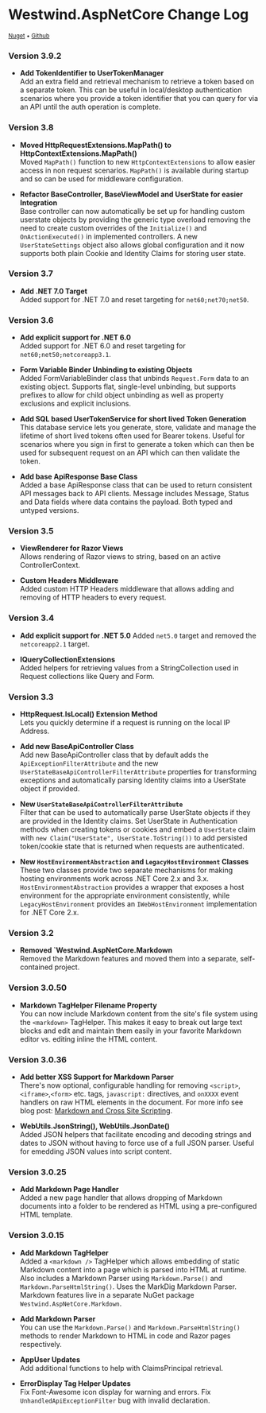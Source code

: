 # Westwind.AspNetCore Change Log
<small>[Nuget](https://www.nuget.org/packages/Westwind.AspNetCore/) &bull; [Github](https://github.com/RickStrahl/Westwind.AspNetCore)</small>


### Version 3.9.2

* **Add TokenIdentifier to UserTokenManager**  
Add an extra field and retrieval mechanism to retrieve a token based on a separate token. This can be useful in local/desktop authentication scenarios where you provide a token identifier that you can query for via an API until the auth operation is complete.

### Version 3.8

* **Moved HttpRequestExtensions.MapPath() to HttpContextExtensions.MapPath()**  
Moved `MapPath()`  function to new `HttpContextExtensions` to allow easier access in non request scenarios. `MapPath()` is available during startup and so can be used for middleware configuration.

* **Refactor BaseController, BaseViewModel and UserState for easier Integration**  
Base controller can now automatically be set up for handling custom userstate objects by providing the generic type overload removing the need to create custom overrides of the `Initialize()` and `OnActionExecuted()` in implemented controllers. A new `UserStateSettings` object also allows global configuration and it now supports both plain Cookie and Identity Claims for storing user state.


### Version 3.7

* **Add .NET 7.0 Target**  
Added support for .NET 7.0 and reset targeting for `net60;net70;net50`.


### Version 3.6

* **Add explicit support for .NET 6.0**  
Added support for .NET 6.0 and reset targeting for `net60;net50;netcoreapp3.1`.

* **Form Variable Binder Unbinding to existing Objects**  
Added FormVariableBinder class that unbinds `Request.Form` data to an existing object. Supports flat, single-level unbinding, but supports prefixes to allow for child object unbinding as well as property exclusions and explicit inclusions.

* **Add SQL based UserTokenService for short lived Token Generation**   
This database service lets you generate, store, validate and manage the lifetime of short lived tokens often used for Bearer tokens. Useful for scenarios where you sign in first to generate a token which can then be used for subsequent request on an API which can then validate the token.

* **Add base ApiResponse Base Class**  
Added a base ApiResponse class that can be used to return consistent API messages back to API clients. Message includes Message, Status and Data fields where data contains the payload. Both typed and untyped versions.



### Version 3.5

* **ViewRenderer for Razor Views**  
Allows rendering of Razor views to string, based on an active ControllerContext.

* **Custom Headers Middleware**  
Added custom HTTP Headers middleware that allows adding and removing of HTTP headers to every request.

### Version 3.4

* **Add explicit support for .NET 5.0**
Added `net5.0` target and removed the `netcoreapp2.1` target.

* **IQueryCollectionExtensions**  
Added helpers for retrieving values from a StringCollection used in Request collections like Query and Form.

### Version 3.3

* **HttpRequest.IsLocal() Extension Method**  
Lets you quickly determine if a request is running on the local IP Address.

* **Add new BaseApiController Class**  
Add new BaseApiController class that by default adds the `ApiExceptionFilterAttribute` and the new `UserStateBaseApiControllerFilterAttribute` properties for transforming exceptions and automatically parsing Identity claims into a UserState object if provided.

* **New `UserStateBaseApiControllerFilterAttribute`**  
Filter that can be used to automatically parse UserState objects if they are provided in the Identity claims. Set UserState in Authentication methods when creating tokens or cookies and embed a `UserState` claim with `new Claim("UserState", UserState.ToString())` to add persisted token/cookie state that is returned when requests are authenticated.

* **New `HostEnvironmentAbstraction` and `LegacyHostEnvironment` Classes**  
These two classes provide two separate mechanisms for making hosting environments work across .NET Core 2.x and 3.x. `HostEnvironmentAbstraction` provides a wrapper that exposes a host environment for the appropriate environment consistently, while `LegacyHostEnvironment` provides an `IWebHostEnvironment` implementation for .NET Core 2.x.

### Version 3.2

* **Removed `Westwind.AspNetCore.Markdown**  
Removed the Markdown features and moved them into a separate, self-contained project.

### Version 3.0.50

* **Markdown TagHelper Filename Property**  
You can now include Markdown content from the site's file system using the `<markdown>` TagHelper. This makes it easy to break out large text blocks and edit and maintain them easily in your favorite Markdown editor vs. editing inline the HTML content.

### Version 3.0.36

* **Add better XSS Support for Markdown Parser**  
There's now optional, configurable handling for removing `<script>`,`<iframe>`,`<form>` etc. tags, `javascript:` directives, and `onXXXX` event handlers on raw HTML elements in the document. For more info see blog post: [Markdown and Cross Site Scripting](https://weblog.west-wind.com/posts/2018/Aug/31/Markdown-and-Cross-Site-Scripting).

* **WebUtils.JsonString(), WebUtils.JsonDate()**  
Added JSON helpers that facilitate encoding and decoding strings and dates to JSON without having to force use of a full JSON parser. Useful for emedding JSON values into script content.

### Version 3.0.25

* **Add Markdown Page Handler**  
Added a new page handler that allows dropping of Markdown documents into a folder to be rendered as HTML using a pre-configured HTML template.


### Version 3.0.15

* **Add Markdown TagHelper**  
Added a `<markdown />` TagHelper which allows embedding of static Markdown content into a page which is parsed into HTML at runtime. Also includes a Markdown Parser using `Markdown.Parse()` and `Markdown.ParseHtmlString()`. Uses the MarkDig Markdown Parser. Markdown features live in a separate NuGet package `Westwind.AspNetCore.Markdown`.

* **Add Markdown Parser**  
You can use the `Markdown.Parse()` and `Markdown.ParseHtmlString()` methods to render Markdown to HTML in code and Razor pages respectively.

* **AppUser Updates**   
Add additional functions to help with ClaimsPrincipal retrieval.


* **ErrorDisplay Tag Helper Updates**  
Fix Font-Awesome icon display for warning and errors. Fix `UnhandledApiExceptionFilter` bug with invalid declaration.